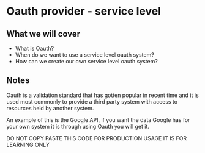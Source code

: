 # Oauth provider - service level

## What we will cover

* What is Oauth?
* When do we want to use a service level oauth system?
* How can we create our own service level oauth system?

## Notes

Oauth is a validation standard that has gotten popular in recent time and it is used
most commonly to provide a third party system with access to resources held by another
system.

An example of this is the Google API, if you want the data Google has for your own system
it is through using Oauth you will get it.

DO NOT COPY PASTE THIS CODE FOR PRODUCTION USAGE IT IS FOR LEARNING ONLY
